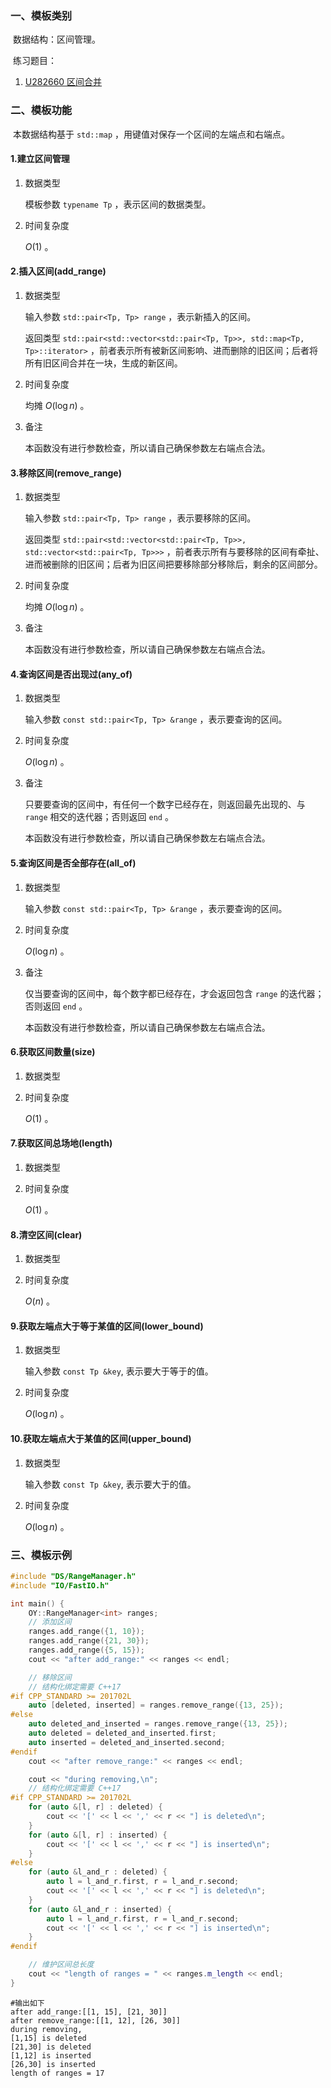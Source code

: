 ### 一、模板类别

​	数据结构：区间管理。

​	练习题目：

1. [U282660 区间合并](https://www.luogu.com.cn/problem/U282660)

### 二、模板功能

​	本数据结构基于 `std::map` ，用键值对保存一个区间的左端点和右端点。

#### 1.建立区间管理

1. 数据类型

   模板参数 `typename Tp` ，表示区间的数据类型。

2. 时间复杂度

   $O(1)$ 。

#### 2.插入区间(add_range)

1. 数据类型

   输入参数 `std::pair<Tp, Tp> range` ，表示新插入的区间。

   返回类型 `std::pair<std::vector<std::pair<Tp, Tp>>, std::map<Tp, Tp>::iterator>` ，前者表示所有被新区间影响、进而删除的旧区间；后者将所有旧区间合并在一块，生成的新区间。

2. 时间复杂度

   均摊 $O(\log n)$ 。

3. 备注

   本函数没有进行参数检查，所以请自己确保参数左右端点合法。

#### 3.移除区间(remove_range)

1. 数据类型

   输入参数 `std::pair<Tp, Tp> range` ，表示要移除的区间。

   返回类型 `std::pair<std::vector<std::pair<Tp, Tp>>, std::vector<std::pair<Tp, Tp>>>` ，前者表示所有与要移除的区间有牵扯、进而被删除的旧区间；后者为旧区间把要移除部分移除后，剩余的区间部分。

2. 时间复杂度

   均摊 $O(\log n)$ 。

3. 备注

   本函数没有进行参数检查，所以请自己确保参数左右端点合法。

#### 4.查询区间是否出现过(any_of)

1. 数据类型

   输入参数 `const std::pair<Tp, Tp> &range` ，表示要查询的区间。

2. 时间复杂度

   $O(\log n)$ 。

3. 备注

   只要要查询的区间中，有任何一个数字已经存在，则返回最先出现的、与 `range` 相交的迭代器；否则返回 `end` 。
   
   本函数没有进行参数检查，所以请自己确保参数左右端点合法。

#### 5.查询区间是否全部存在(all_of)

1. 数据类型

   输入参数 `const std::pair<Tp, Tp> &range` ，表示要查询的区间。

2. 时间复杂度

   $O(\log n)$ 。

3. 备注

   仅当要查询的区间中，每个数字都已经存在，才会返回包含 `range` 的迭代器；否则返回 `end` 。
   
   本函数没有进行参数检查，所以请自己确保参数左右端点合法。


#### 6.获取区间数量(size)

1. 数据类型

2. 时间复杂度

   $O(1)$ 。

#### 7.获取区间总场地(length)

1. 数据类型

2. 时间复杂度

   $O(1)$ 。

#### 8.清空区间(clear)

1. 数据类型

2. 时间复杂度

   $O(n)$ 。

#### 9.获取左端点大于等于某值的区间(lower_bound)

1. 数据类型

   输入参数 `const Tp &key`, 表示要大于等于的值。

2. 时间复杂度

   $O(\log n)$ 。

#### 10.获取左端点大于某值的区间(upper_bound)

1. 数据类型

   输入参数 `const Tp &key`, 表示要大于的值。

2. 时间复杂度

   $O(\log n)$ 。

### 三、模板示例

```c++
#include "DS/RangeManager.h"
#include "IO/FastIO.h"

int main() {
    OY::RangeManager<int> ranges;
    // 添加区间
    ranges.add_range({1, 10});
    ranges.add_range({21, 30});
    ranges.add_range({5, 15});
    cout << "after add_range:" << ranges << endl;

    // 移除区间
    // 结构化绑定需要 C++17
#if CPP_STANDARD >= 201702L
    auto [deleted, inserted] = ranges.remove_range({13, 25});
#else
    auto deleted_and_inserted = ranges.remove_range({13, 25});
    auto deleted = deleted_and_inserted.first;
    auto inserted = deleted_and_inserted.second;
#endif
    cout << "after remove_range:" << ranges << endl;

    cout << "during removing,\n";
    // 结构化绑定需要 C++17
#if CPP_STANDARD >= 201702L
    for (auto &[l, r] : deleted) {
        cout << '[' << l << ',' << r << "] is deleted\n";
    }
    for (auto &[l, r] : inserted) {
        cout << '[' << l << ',' << r << "] is inserted\n";
    }
#else
    for (auto &l_and_r : deleted) {
        auto l = l_and_r.first, r = l_and_r.second;
        cout << '[' << l << ',' << r << "] is deleted\n";
    }
    for (auto &l_and_r : inserted) {
        auto l = l_and_r.first, r = l_and_r.second;
        cout << '[' << l << ',' << r << "] is inserted\n";
    }
#endif

    // 维护区间总长度
    cout << "length of ranges = " << ranges.m_length << endl;
}
```

```
#输出如下
after add_range:[[1, 15], [21, 30]]
after remove_range:[[1, 12], [26, 30]]
during removing,
[1,15] is deleted
[21,30] is deleted
[1,12] is inserted
[26,30] is inserted
length of ranges = 17

```

